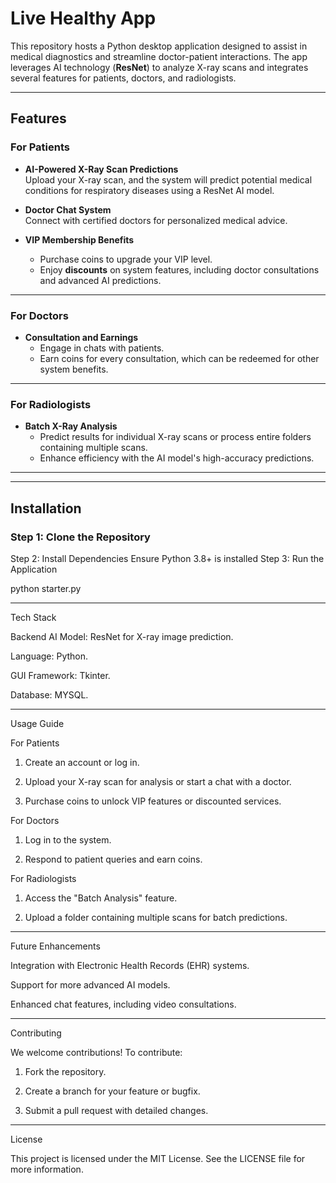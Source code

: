 # **Live Healthy App**

This repository hosts a Python desktop application designed to assist in medical diagnostics and streamline doctor-patient interactions. The app leverages AI technology (**ResNet**) to analyze X-ray scans and integrates several features for patients, doctors, and radiologists.

---

## **Features**

### **For Patients**
- **AI-Powered X-Ray Scan Predictions**  
  Upload your X-ray scan, and the system will predict potential medical conditions for respiratory diseases using a ResNet AI model.  

- **Doctor Chat System**  
  Connect with certified doctors for personalized medical advice.  

- **VIP Membership Benefits**  
  - Purchase coins to upgrade your VIP level.  
  - Enjoy **discounts** on system features, including doctor consultations and advanced AI predictions.

---

### **For Doctors**
- **Consultation and Earnings**  
  - Engage in chats with patients.  
  - Earn coins for every consultation, which can be redeemed for other system benefits.

---

### **For Radiologists**
- **Batch X-Ray Analysis**  
  - Predict results for individual X-ray scans or process entire folders containing multiple scans.  
  - Enhance efficiency with the AI model's high-accuracy predictions.

---


---

## **Installation**

### **Step 1: Clone the Repository**
Step 2: Install Dependencies
Ensure Python 3.8+ is installed
Step 3: Run the Application

python starter.py


---

Tech Stack

Backend AI Model: ResNet for X-ray image prediction.

Language: Python.

GUI Framework: Tkinter.

Database: MYSQL.

---

Usage Guide

For Patients

1. Create an account or log in.


2. Upload your X-ray scan for analysis or start a chat with a doctor.


3. Purchase coins to unlock VIP features or discounted services.



For Doctors

1. Log in to the system.


2. Respond to patient queries and earn coins.



For Radiologists

1. Access the "Batch Analysis" feature.


2. Upload a folder containing multiple scans for batch predictions.



---


Future Enhancements

Integration with Electronic Health Records (EHR) systems.

Support for more advanced AI models.

Enhanced chat features, including video consultations.



---

Contributing

We welcome contributions! To contribute:

1. Fork the repository.


2. Create a branch for your feature or bugfix.


3. Submit a pull request with detailed changes.




---

License

This project is licensed under the MIT License. See the LICENSE file for more information.

